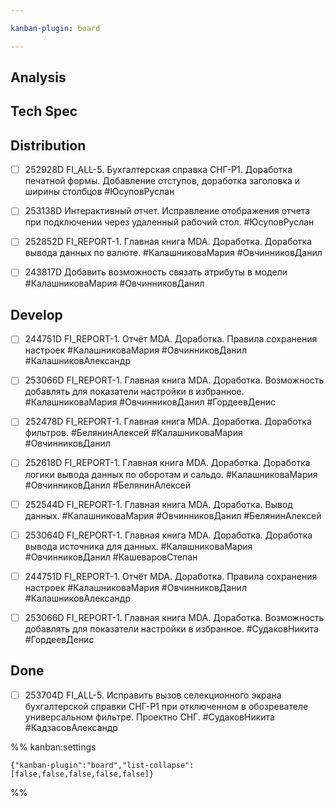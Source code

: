 ```yaml
---

kanban-plugin: board

---
```


## Analysis



## Tech Spec



## Distribution

- [ ] 252928D FI_ALL-5. Бухгалтерская справка СНГ-Р1. Доработка печатной формы. Добавление отступов, доработка заголовка и ширины столбцов
	#ЮсуповРуслан
- [ ] 253138D Интерактивный отчет. Исправление отображения отчета при подключении через удаленный рабочий стол.
	#ЮсуповРуслан
- [ ] 252852D FI_REPORT-1. Главная книга MDA. Доработка. Доработка вывода данных по валюте. #КалашниковаМария 
	#ОвчинниковДанил
- [ ] 243817D Добавить возможность связать атрибуты в модели #КалашниковаМария 
	#ОвчинниковДанил


## Develop

- [ ] 244751D FI_REPORT-1. Отчёт MDA. Доработка. Правила сохранения настроек
	#КалашниковаМария 
	#ОвчинниковДанил
	#КалашниковАлександр
- [ ] 253066D FI_REPORT-1. Главная книга MDA. Доработка. Возможность добавлять для показатели настройки в избранное.
	#КалашниковаМария 
	#ОвчинниковДанил
	#ГордеевДенис
- [ ] 252478D FI_REPORT-1. Главная книга MDA. Доработка. Доработка фильтров. #БелянинАлексей #КалашниковаМария 
	#ОвчинниковДанил
- [ ] 252618D FI_REPORT-1. Главная книга MDA. Доработка. Доработка логики вывода данных по оборотам и сальдо. #КалашниковаМария 
	#ОвчинниковДанил
	#БелянинАлексей
- [ ] 252544D FI_REPORT-1. Главная книга MDA. Доработка. Вывод данных.
	#КалашниковаМария 
	#ОвчинниковДанил
	#БелянинАлексей
- [ ] 253064D FI_REPORT-1. Главная книга MDA. Доработка. Доработка вывода источника для данных.
	#КалашниковаМария 
	#ОвчинниковДанил
	#КашеваровСтепан
- [ ] 244751D FI_REPORT-1. Отчёт MDA. Доработка. Правила сохранения настроек #КалашниковаМария 
	#ОвчинниковДанил #КалашниковАлександр
- [ ] 253066D FI_REPORT-1. Главная книга MDA. Доработка. Возможность добавлять для показатели настройки в избранное. #СудаковНикита #ГордеевДенис


## Done

- [ ] 253704D FI_ALL-5. Исправить вызов селекционного экрана бухгалтерской справки СНГ-Р1 при отключенном в обозревателе универсальном фильтре. Проектно СНГ.
	#СудаковНикита
	#КадзасовАлександр




%% kanban:settings
```
{"kanban-plugin":"board","list-collapse":[false,false,false,false,false]}
```
%%